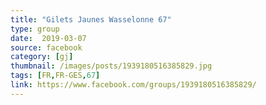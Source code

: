 ```yaml
---
title: "Gilets Jaunes Wasselonne 67"
type: group
date:  2019-03-07
source: facebook
category: [gj]
thumbnail: /images/posts/1939180516385829.jpg
tags: [FR,FR-GES,67]
link: https://www.facebook.com/groups/1939180516385829/
---
```

